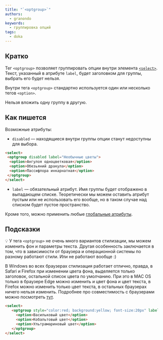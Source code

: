 ```yaml
---
title: "`<optgroup>`"
authors:
  - granondo
keywords:
  - группировка опций
tags:
  - doka
---
```


## Кратко

Тег `<optgroup>` позволяет группировать опции внутри элемента [`<select>`](/html/select/). Текст, указанный в атрибуте `label`, будет заголовком для группы, выбрать его будет нельзя.

Внутри тега `<optgroup>` стандартно используется один или несколько тегов `<option>`.

Нельзя вложить одну группу в другую.

## Как пишется

Возможные атрибуты:

- `disabled` — находящиеся внутри группы опции станут недоступны для выбора.

```html
<select>
 <optgroup disabled label="Необычные цветы">
  <option>Ангулоя одноцветковая</option>
  <option>Обезьяний дракула</option>
  <option>Пассифлора инкарнатная</option>
 </optgroup>
</select>
```

- `label` — обязательный атрибут. Имя группы будет отображено в выпадающем списке. Теоретически мы можем оставить атрибут пустым или не использовать его вообще, но в таком случае над списком будет пустое пространство.

Кроме того, можно применить любые [глобальные атрибуты](/html/global-attrs/).

## Подсказки

💡 У тега `<optgroup>` не очень много вариантов стилизации, мы можем изменить фон и параметры текста. Другая особенность заключается в том, что в зависимости от браузера и операционной системы по разному работают стили. Или не работают вообще :)

В Windows во всех браузерах стилизация работает отлично, правда, в Safari и Firefox при изменении цвета фона, выделяется только заголовок, остальной список цвета по умолчанию. При это в MAC OS только в браузере Edge можно изменить и цвет фона и цвет текста, в Firefox можно изменить только цвет текста, в остальных браузерах ничего нельзя изменить. Подробнее про совместимость с браузерами можно посмотреть [тут](https://caniuse.com/?search=optgroup).

```html
<select>
   <optgroup style="color:red; background:yellow; font-size:20px" label="Синие цвета">
     <option>Васильковый цвет</option>
     <option>Кобальтовый цвет</option>
     <option>Ультрамариновый цвет</option>
   </optgroup>
</select>
```
